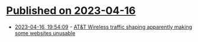 # [Published on 2023-04-16](index.md)

* [2023-04-16, 19:54:09](https://lobste.rs/s/izqquf/at_t_wireless_traffic_shaping_apparently) - [AT&T Wireless traffic shaping apparently making some websites unusable](https://adriano.fyi/post/2023/2023-04-16-att-traffic-shaping-makes-websites-unusable/)
